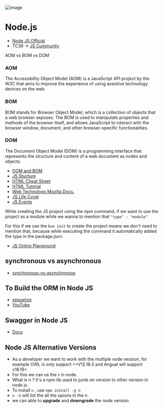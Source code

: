 ![image](https://github.com/user-attachments/assets/2df58e37-9bd8-40eb-949d-69ec047822d8)

# Node.js
- [Node JS Official](https://nodejs.org/en)
- TC39 ->  [JS Cummunity](https://tc39.es/)

AOM vs BOM vs DOM

### AOM
The Accessibility Object Model (AOM) is a JavaScript API project by the W3C that aims to improve the experience of using assistive technology devices on the web.

### BOM
BOM stands for Browser Object Model, which is a collection of objects that a web browser exposes. The BOM is used to manipulate properties and methods of the browser itself, and allows JavaScript to interact with the browser window, document, and other browser-specific functionalities.

### DOM
The Document Object Model (DOM) is a programming interface that represents the structure and content of a web document as nodes and objects.

- [DOM and BOM ](https://medium.com/@fknussel/dom-bom-revisited-cf6124e2a816)
- [JS Stucture](https://blog.logrocket.com/how-browser-rendering-works-behind-scenes/)
- [HTML Cheat Sheet](https://docs.emmet.io/cheat-sheet/)
- [HTML Tutorial](https://www.tutorialrepublic.com/html-tutorial/)
- [Web Technology Mozilla Docs.](https://developer.mozilla.org/en-US/docs/Web/API)
- [JS Life Cycel](https://javascript.info/onload-ondomcontentloaded)
- [JS Events](https://javascript.info/introduction-browser-events)


While creating the JS project using the npm command, if we want to use the project as a module while we wanna to mention that ``` "type" : "module" ```

For this if we use the ```bun init``` to create the project means we don't need to mention that, because while executing the command it automatically added the type in the package.json.


- [JS Online Playground](https://stackblitz.com/)


## synchronous vs asynchronous

- [synchronous-vs-asynchronous](https://www.freecodecamp.org/news/synchronous-vs-asynchronous-in-javascript/)

## To Build the ORM in Node JS

- [sequelize](https://sequelize.org/)
- [YouTube](https://www.youtube.com/watch?v=ExTZYpyAn6s)

## Swagger in Node JS

- [Docs](https://blog.stackademic.com/how-to-create-api-documentation-fast-swagger-with-typescript-a5926acbed30)

## Node JS Alternative Versions

 - As a developer we want to work with the multiple node vession, for example OWL is only support >=V12.18.3 and
 Angual will support v18.19<
 - For this we can us the ``` n ``` in node.
 - What is n ? it's a npm lib used to jumb on version to other version in node js.
 - To install ``` n ``` , use ``` npm install -g n ```
 - ``` n -h ``` will list the all the opions in the n.
 - we can able to **upgrade** and **downgrade** the node version.
